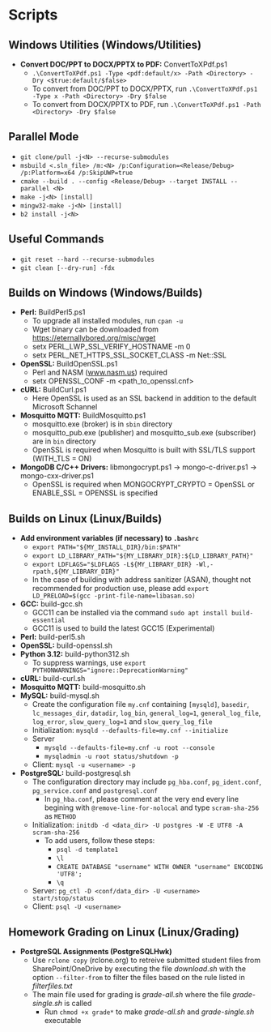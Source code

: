 # Scripts

## Windows Utilities (Windows/Utilities)
* **Convert DOC/PPT to DOCX/PPTX to PDF:** ConvertToXPdf.ps1
  - ```.\ConvertToXPdf.ps1 -Type <pdf:default/x> -Path <Directory> -Dry <$true:default/$false>```
  - To convert from DOC/PPT to DOCX/PPTX, run ```.\ConvertToXPdf.ps1 -Type x -Path <Directory> -Dry $false```
  - To convert from DOCX/PPTX to PDF, run ```.\ConvertToXPdf.ps1 -Path <Directory> -Dry $false```
    
## Parallel Mode
* ```git clone/pull -j<N> --recurse-submodules```
* ```msbuild <.sln_file> /m:<N> /p:Configuration=<Release/Debug> /p:Platform=x64 /p:SkipUWP=true```
* ```cmake --build . --config <Release/Debug> --target INSTALL --parallel <N>```
* ```make -j<N> [install]```
* ```mingw32-make -j<N> [install]```
* ```b2 install -j<N>```

## Useful Commands
* ```git reset --hard --recurse-submodules```
* ```git clean [--dry-run] -fdx```

## Builds on Windows (Windows/Builds)
* **Perl:** BuildPerl5.ps1
  - To upgrade all installed modules, run ```cpan -u```
  - Wget binary can be downloaded from https://eternallybored.org/misc/wget
  - setx PERL_LWP_SSL_VERIFY_HOSTNAME -m 0
  - setx PERL_NET_HTTPS_SSL_SOCKET_CLASS -m Net::SSL
* **OpenSSL:** BuildOpenSSL.ps1
  - Perl and NASM (www.nasm.us) required
  - setx OPENSSL_CONF -m <path_to_openssl.cnf>
* **cURL:** BuildCurl.ps1
  - Here OpenSSL is used as an SSL backend in addition to the default Microsoft Schannel
* **Mosquitto MQTT:** BuildMosquitto.ps1
  - mosquitto.exe (broker) is in ```sbin``` directory
  - mosquitto_pub.exe (publisher) and mosquitto_sub.exe (subscriber) are in ```bin``` directory
  - OpenSSL is required when Mosquitto is built with SSL/TLS support (WITH_TLS = ON)
* **MongoDB C/C++ Drivers:** libmongocrypt.ps1 &rarr; mongo-c-driver.ps1 &rarr; mongo-cxx-driver.ps1
  - OpenSSL is required when MONGOCRYPT_CRYPTO = OpenSSL or ENABLE_SSL = OPENSSL is specified

## Builds on Linux (Linux/Builds)
* **Add environment variables (if necessary) to ```.bashrc```**
  - ```export PATH="${MY_INSTALL_DIR}/bin:$PATH"```
  - ```export LD_LIBRARY_PATH="${MY_LIBRARY_DIR}:${LD_LIBRARY_PATH}"```
  - ```export LDFLAGS="$LDFLAGS -L${MY_LIBRARY_DIR} -Wl,-rpath,${MY_LIBRARY_DIR}"```
  - In the case of building with address sanitizer (ASAN), thought not recommended for production use, please add ```export LD_PRELOAD=$(gcc -print-file-name=libasan.so)```
* **GCC:** build-gcc.sh
  - GCC11 can be installed via the command ```sudo apt install build-essential```
  - GCC11 is used to build the latest GCC15 (Experimental)
* **Perl:** build-perl5.sh
* **OpenSSL:** build-openssl.sh
* **Python 3.12:** build-python312.sh
  - To suppress warnings, use ```export PYTHONWARNINGS="ignore::DeprecationWarning"```
* **cURL:** build-curl.sh
* **Mosquitto MQTT:** build-mosquitto.sh
* **MySQL:** build-mysql.sh
  - Create the configuration file ```my.cnf``` containing ```[mysqld]```, ```basedir```, ```lc_messages_dir```, ```datadir```, ```log_bin```, ```general_log=1```, ```general_log_file```, ```log_error```, ```slow_query_log=1``` and ```slow_query_log_file```
  - Initialization: ```mysqld --defaults-file=my.cnf --initialize```
  - Server
    * ```mysqld --defaults-file=my.cnf -u root --console```
    * ```mysqladmin -u root status/shutdown -p```
  - Client: ```mysql -u <username> -p```
* **PostgreSQL:** build-postgresql.sh
  - The configuration directory may include ```pg_hba.conf```, ```pg_ident.conf```, ```pg_service.conf``` and ```postgresql.conf```
    * In ```pg_hba.conf```, please comment at the very end every line begining with ```@remove-line-for-nolocal``` and type ```scram-sha-256``` as ```METHOD```
  - Initialization: ```initdb -d <data_dir> -U postgres -W -E UTF8 -A scram-sha-256```
    * To add users, follow these steps:
      - ```psql -d template1```
      - ```\l```
      - ```CREATE DATABASE "username" WITH OWNER "username" ENCODING 'UTF8';```
      - ```\q```
  - Server: ```pg_ctl -D <conf/data_dir> -U <username> start/stop/status```
  - Client: ```psql -U <username>```

## Homework Grading on Linux (Linux/Grading)
* **PostgreSQL Assignments (PostgreSQLHwk)** 
  - Use ```rclone copy``` (rclone.org) to retreive submitted student files from SharePoint/OneDrive by executing the file <em>download.sh</em> with the option ```--filter-from``` to filter the files based on the rule listed in <em>filterfiles.txt</em>
  - The main file used for grading is <em>grade-all.sh</em> where the file <em>grade-single.sh</em> is called
    * Run ```chmod +x grade*``` to make <em>grade-all.sh</em> and <em>grade-single.sh</em> executable
